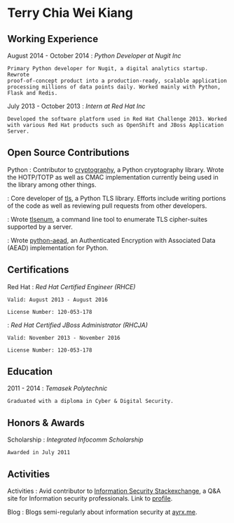 Terry Chia Wei Kiang
====================

Working Experience
------------------

August 2014 - October 2014
:    *Python Developer at Nugit Inc*

    Primary Python developer for Nugit, a digital analytics startup. Rewrote
    proof-of-concept product into a production-ready, scalable application
    processing millions of data points daily. Worked mainly with Python,
    Flask and Redis.

July 2013 - October 2013
:   *Intern at Red Hat Inc*

    Developed the software platform used in Red Hat Challenge 2013. Worked
    with various Red Hat products such as OpenShift and JBoss Application
    Server.

Open Source Contributions
-------------------------
Python
:   Contributor to [cryptography](https://github.com/pyca/cryptography), a
    Python cryptography library. Wrote the HOTP/TOTP as well as CMAC
    implementation currently being used in the library among other things.

:   Core developer of [tls](https://github.com/pyca/tls), a Python TLS library.
    Efforts include writing portions of the code as well as reviewing pull
    requests from other developers.

:   Wrote [tlsenum](https://github.com/Ayrx/tlsenum), a command line tool to
    enumerate TLS cipher-suites supported by a server.

:   Wrote [python-aead](https://github.com/Ayrx/python-aead), an Authenticated
    Encryption with Associated Data (AEAD) implementation for Python.

Certifications
--------------

Red Hat
:   *Red Hat Certified Engineer (RHCE)*

    Valid: August 2013 - August 2016

    License Number: 120-053-178

:   *Red Hat Certified JBoss Administrator (RHCJA)*

    Valid: November 2013 - November 2016

    License Number: 120-053-178

Education
---------

2011 - 2014
:   *Temasek Polytechnic*

    Graduated with a diploma in Cyber & Digital Security.

Honors & Awards
---------------

Scholarship
:   *Integrated Infocomm Scholarship*

    Awarded in July 2011

Activities
----------

Activities
:    Avid contributor to
     [Information Security Stackexchange](http://security.stackexchange.com/questions),
     a Q&A site for Information security professionals.
     Link to [profile](http://security.stackexchange.com/users/10211/terry-chia).

Blog
:   Blogs semi-regularly about information security at
    [ayrx.me](http://www.ayrx.me).
